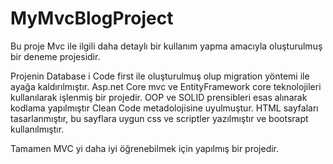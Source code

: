 # MyMvcBlogProject
Bu proje Mvc ile ilgili daha detaylı bir kullanım yapma amacıyla oluşturulmuş bir deneme projesidir.

Projenin Database i Code first ile oluşturulmuş olup migration yöntemi ile ayağa kaldırılmıştır.
Asp.net Core mvc ve EntityFramework core teknolojileri kullanılarak işlenmiş bir projedir.
OOP ve SOLID prensibleri esas alınarak kodlama yapılmıştır 
Clean Code metadolojisine uyulmuştur.
HTML sayfaları tasarlanmıştır, bu sayflara uygun css ve scriptler yazılmıştır ve bootsrapt kullanılmıştır.

Tamamen MVC yi daha iyi öğrenebilmek için yapılmış bir projedir.
